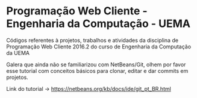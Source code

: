 # Programação Web Cliente - Engenharia da Computação - UEMA
Códigos referentes à projetos, trabalhos e atividades da disciplina de Programação Web Cliente 2016.2 do curso de  Engenharia da Computação da UEMA

Galera que ainda não se familiarizou com NetBeans/Git, olhem por favor esse tutorial com conceitos básicos para clonar, editar e dar commits em projetos.

Link do tutorial -> https://netbeans.org/kb/docs/ide/git_pt_BR.html
